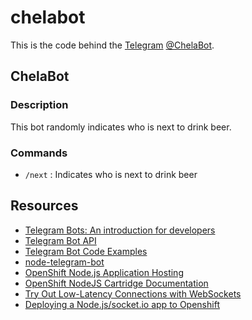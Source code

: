 # chelabot

This is the code behind the [Telegram](https://telegram.org) [@ChelaBot](https://telegram.me/ChelaBot).

## ChelaBot

### Description

This bot randomly indicates who is next to drink beer.

### Commands

- `/next` : Indicates who is next to drink beer 

## Resources

- [Telegram Bots: An introduction for developers](https://core.telegram.org/bots)
- [Telegram Bot API](https://core.telegram.org/bots/api)
- [Telegram Bot Code Examples](https://core.telegram.org/bots/samples)
- [node-telegram-bot](https://github.com/depoio/node-telegram-bot)
- [OpenShift Node.js Application Hosting](https://developers.openshift.com/en/node-js-overview.html)
- [OpenShift NodeJS Cartridge Documentation](http://openshift.github.io/documentation/oo_cartridge_guide.html#nodejs)
- [Try Out Low-Latency Connections with WebSockets](https://blog.openshift.com/paas-websockets/)
- [Deploying a Node.js/socket.io app to Openshift](http://www.tamas.io/deploying-a-node-jssocket-io-app-to-openshift/)
